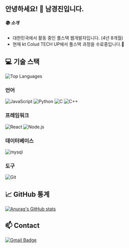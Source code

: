 ## 안녕하세요! 👋 남경진입니다.
##### 📚 소개
- 대한민국에서 활동 중인 풀스택 웹개발자입니다. (4년 8개월)
- 현재 kt Colud TECH UP에서 풀스택 과정을 수료중입니다.🌱

## 💻 **기술 스택**
![Top Languages](https://github-readme-stats.vercel.app/api/top-langs/?username=nkj06&layout=compact&theme=radical)

### 언어
![JavaScript](https://img.shields.io/badge/-JavaScript-F7DF1E?style=flat-square&logo=javascript&logoColor=white)
![Python](https://img.shields.io/badge/-Python-3776AB?style=flat-square&logo=python&logoColor=white)
![C](https://img.shields.io/badge/-C-A8B9CC?style=flat-square&logo=C&logoColor=white)
![C++](https://img.shields.io/badge/-C++-00599C?style=flat-square&logo=cplusplus&logoColor=white)

### 프레임워크
![React](https://img.shields.io/badge/-React-61DAFB?style=flat-square&logo=react&logoColor=white)
![Node.js](https://img.shields.io/badge/-Node.js-339933?style=flat-square&logo=node.js&logoColor=white)

### 데이터베이스
![mysql](https://img.shields.io/badge/-mysql-4479A1?style=flat-square&logo=mysql&logoColor=white)

### 도구
![Git](https://img.shields.io/badge/-Git-F05032?style=flat-square&logo=Git&logoColor=white)

## 📈 **GitHub 통계**
[![Anurag's GitHub stats](https://github-readme-stats.vercel.app/api?username=nkj06&show_icons=true&theme=onedark)](https://github.com/anuraghazra/github-readme-stats)

## 📫 Contact
[![Gmail Badge](https://img.shields.io/badge/Gmail-d14836?style=flat-square&logo=Gmail&logoColor=white&link=mailto:nkj960610@gmail.com)](nkj960610@gmail.com)
<!-- [![Portfolio](https://img.shields.io/badge/-Portfolio-000000?style=flat-square&logo=github&logoColor=white)](https://yourportfolio.com) -->


<!--
**nkj06/nkj06** is a ✨ _special_ ✨ repository because its `README.md` (this file) appears on your GitHub profile.

Here are some ideas to get you started:

- 🔭 I’m currently working on ...
- 🌱 I’m currently learning ...
- 👯 I’m looking to collaborate on ...
- 🤔 I’m looking for help with ...
- 💬 Ask me about ...
- 📫 How to reach me: ...
- 😄 Pronouns: ...
- ⚡ Fun fact: ...
-->
